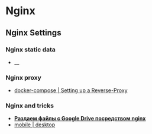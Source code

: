 # Nginx


## Nginx Settings

### Nginx static data
- __ 

### Nginx proxy
- [docker-compose | Setting up a Reverse-Proxy](https://dev.to/domysee/setting-up-a-reverse-proxy-with-nginx-and-docker-compose-29jg)

### Nginx and tricks
- [**Раздаем файлы с Google Drive посредством nginx**](https://habr.com/ru/post/460685/)
- [mobile | desktop](https://alvinalexander.com/technology/nginx-redirect-mobile-devices-users-mobile-website)